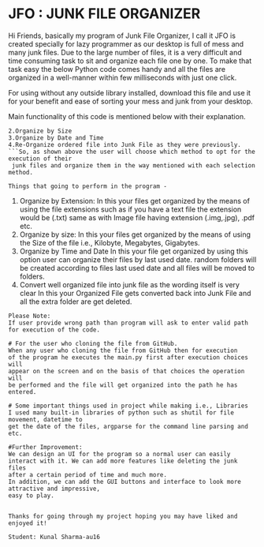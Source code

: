 # JFO : JUNK FILE ORGANIZER

Hi Friends, basically my program of Junk File Organizer, I call it JFO is created specially
for lazy programmer as our desktop is full of mess and many junk files.
Due to the large number of files, it is a very difficult and time consuming task to sit and
organize each file one by one. To make that task easy the below Python code
comes handy and all the files are organized in a well-manner within
few milliseconds with just one click.

For using without any outside library installed, download this file and
use it for your benefit and ease of sorting your mess and junk from your desktop.

Main functionality of this code is mentioned below with their explanation.
```1.Organize by Extension 
2.Organize by Size  
3.Organize by Date and Time  
4.Re-Organize ordered file into Junk File as they were previously.
```So, as shown above the user will choose which method to opt for the execution of their
 junk files and organize them in the way mentioned with each selection method.

Things that going to perform in the program -
```
1. Organize by Extension:
  In this your files get organized by the means of using the file extensions 
such as if you have a text file the extension would be (.txt) same as with Image file having extension (.img,.jpg), .pdf etc.
2. Organize by size:
In this your files get organized by the means of using the Size of the file i.e., Kilobyte,
Megabytes, Gigabytes.
3. Organize by Time and Date
 In this your file get organized by using this option user can organize their files by last used date.
 random folders will be created according to files last used date and all files will be moved to folders.
4. Convert well organized file into junk file as the wording itself is very clear 
 In this your Organized File gets converted back into Junk File and all the extra folder are get deleted.
```
Please Note:
If user provide wrong path than program will ask to enter valid path for execution of the code.

# For the user who cloning the file from GitHub.
When any user who cloning the file from GitHub then for execution 
of the program he executes the main.py first after execution choices will
appear on the screen and on the basis of that choices the operation will 
be performed and the file will get organized into the path he has entered.

# Some important things used in project while making i.e., Libraries
I used many built-in libraries of python such as shutil for file movement, datetime to
get the date of the files, argparse for the command line parsing and
etc.

#Further Improvement: 
We can design an UI for the program so a normal user can easily
interact with it. We can add more features like deleting the junk files
after a certain period of time and much more.
In addition, we can add the GUI buttons and interface to look more attractive and impressive,
easy to play.


Thanks for going through my project hoping you may have liked and enjoyed it! 

Student: Kunal Sharma-au16
